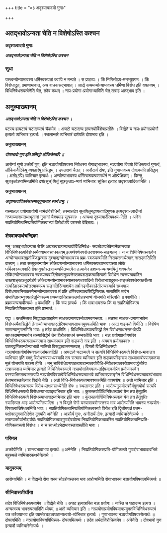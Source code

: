 +++
title = "०३ अदृश्यत्वादयो गुणाः"

+++


## अतद्भावोऽन्यता चेति न विशेषोऽस्ति कश्चन

**अदृश्यत्वादयो गुणाः**

***अतद्भावोऽन्यता चेति न विशेषोऽस्ति कश्चन***

### **सुधा**

यस्त्वन्योन्याभावस्य धर्मिस्वरूपतां क्वापि न मन्यते । स प्रष्टव्यः । किं निमित्तोऽय-मनभ्युपगमः । किं विरोधादुत, प्रमाणाभावात्, अथ बाधकसद्भावात् । आद्ये कथमन्योन्याभावस्य धर्मिणा विरोध इति वक्तव्यम् । विधिनिषेधरूपत्वेनेति चेत्, तदेव कथम् । नञः प्रयोगा-प्रयोगाभ्यामिति चेत् तत्राह अतद्भाव इति ।

## **अनुव्याख्यानम्**

***अतद्भावोऽन्यता चेति न विशेषोऽस्ति कश्चन ।***

पटस्य ह्यघटत्वं घटादन्यत्वं चैकमेव । अघटो घटादन्य इत्यनयोर्विशेषाप्रतीतेः । विद्येते च नञः प्रयोगाप्रयोगौ इत्यतो व्यभिचार इत्यर्थः । स्थलान्तरे व्यभिचारं दर्शयति दोषाभाव इति ।

**अनुव्याख्यानम्**

***दोषाभावो गुण इति प्रसिद्धो लौकिकेष्वपि ॥***

आरोग्यं गुणो ऽक्रौर्यं गुण; इति नञ्प्रयोगविषयस्य निषेधस्य रोगाद्यभावस्य, नञ्प्रयोगा विषयो विधिरूपत्वं गुणत्वं, लौकिकवैदिकेषु व्यवहारेषु प्रसिद्धम् । उपलक्षणं चैतत् । अनौदार्यं दोषः, इति गुणाभावस्य दोषत्वमपि प्रसिद्धम् । अतो(ऽपि) व्यभिचार इत्यर्थः । अन्योन्याभावस्य धर्मिस्वरूपत्वसमर्थनं न औत्प्रेक्षिकम् । किन्तु सूत्रकृतोऽप्यभिमतमिति दर्श(सूच)यितुं सूत्रकृताऽ-प्ययं व्यभिचारः सूचित इत्याह अदृश्यत्वादिकानिति ।

**अनुव्याख्यानम्**

***अदृश्यत्वादिकांस्तस्माद्गुणानाह स्वयं प्रभुः ।***

यस्मान्नञः प्रयोगाप्रयोगौ नाभेदविरोधिनौ, तस्मात्तदेव सूचयितुमदृश्यत्वादिगुणक इत्यदृश्य-त्वादीनां नञ्वाच्यानामतथाभूतानां गुणानां चैक्यमाह सूत्रकारः । अन्यथा दृश्यत्वादीत्यवक्ष्य-दिति । अनेन सप्रतियोगित्वनिष्प्रतियोगिकत्वाभ्यां विरोधोऽपि परास्तो वेदितव्यः ।

### **शेषवाक्यार्थचन्द्रिका**

ननु ‘अतद्भावोऽन्यता चे’ति अघटत्वघटान्यत्वयोर्विधिनिषेध- रूपत्वेऽप्यभेदेनानैकान्त्यान्न विधिनिषेधरूपविरोधस्यैक्याभावसाधकत्वम् इत्यर्थवर्णनपरोत्तरवाक्यम-सङ्गतम् । न च विधिनिषेधरूपत्वेन अन्योन्याभावतद्वतोर्विरुद्धत्वान्न दृश्याद्यन्योन्याभावस्य ब्रह्म-स्वरूपत्वमिति निराकरणार्थत्वान् नासङ्गतिरिति वाच्यम् । तथा सत्युक्तन्यायेन लोकेऽप्यन्योन्याभावस्य धर्मिस्वरूपत्वाभावापत्त्या लोके धर्मिस्वरूपत्ववादिनोक्तयुक्तेस्तत्रान्यथयितव्यत्वेन तन्न्यायेन ब्रह्मण्य-प्यन्यथयितुं शक्यत्वेन लोकेऽन्योन्याभावस्य स्वरूपत्ववादिनोक्तानुपपत्तेरशक्यशङ्कत्वादित्यतो विरोधेन स्वरूपत्ववादिन उक्तशङ्काऽनुदयेऽपि लोकेऽप्यन्योन्याभावस्यास्वरूपत्ववादिनो विरोधाभावादुक्त-शङ्कोपपत्तेरुक्तरीत्या तत्परिहारकतयोत्तरवाक्यस्य सङ्गतिरित्याशयेन तर्ह्यनङ्गीकारहेतोरन्यस्यापि सम्भवान्न विरोधमात्रनिराकरणेनान्योन्याभावस्य तं प्रति धर्मिस्वरूपत्वसिद्धिरित्यतः सत्यमिति भावेन संभावितानभ्युपगतहेतून्विकल्प्य प्रथमपक्षनिरासकतयोत्तरभाष्यं योजयति यस्त्विति ॥ क्वापीति । ब्रह्मण्यन्यत्रापीत्यर्थः ॥ कथमिति । किं रूप इत्यर्थः । किं भावाभावरूपः किं वा सप्रतियोगिकत्व निष्प्रतियोगिकत्वरूप इति प्रश्नार्थः ।

यद्वा । कथमित्यत्र सिद्धपदाध्याहारेण साधकप्रमाणप्रश्नोऽयमवगन्तव्यः । ततश्च साधक-प्रमाणाभावेन विरोधस्यैवासिद्धेर्न तेनान्योन्याभावतद्वतोरैक्याभावसाधनमुपपन्नमिति भावः । आद्यं शङ्कते विधीति । विशेषेण सामान्यानुमानमिति भावः ॥ तदेव कथमिति । विधिनिषेधरूपत्वसिद्धौ तेन विरोधसाधनसम्भवेऽपि साधकप्रमाणाभावेन तस्यासिद्धेर्न तेन विरोधसाधनं सम्भवतीति भावः । नञः प्रयोगाप्रयोगयोरेव विधिनिषेधरूपत्वसाधकत्वान्न साधकाभाव इति शङ्कते नञ इति । अयमत्र प्रयोगप्रकारः । घटतद्धर्मिकान्योन्याभावौ नाभिन्नौ विरुद्धत्वात्सम्मतवत् । विमतौ विधिनिषेधरूपौ नञ्प्रयोगाप्रयोगविषयवत्वात्संमतवदिति । अघटत्वे घटान्यत्वे च सत्यपि विधिनिषेधरूपत्वे विरोधा-भावात्तत्र व्यभिचार इति वक्तुं विरोधरूपसाध्यस्यापि तत्र सत्वान्न व्यभिचार इति शङ्कापरिहाराय साध्याभावोपपादकतया मूलं योजयति पटस्य हीति । ननु चाविरोधेऽप्यघटत्वघटान्यत्वयोर्विधि-निषेधरूपत्वस्यैवाभावाद्धेतोरेव तत्रागमनान्न व्यभिचार इत्यतो विधिनिषेधरूपत्वे नञ्प्रयोगाविषयत्व-तद्विषयत्वयोरेव प्रयोजकत्वेन परस्याभिमतत्वात्सत्यपि नञ्प्रयोगविषयत्वेविधिनिषेधरूपत्वाभावे व्यभिचारप्रसङ्गेन विधिनिषेधरूपत्वावश्यंभावान्न हेत्वभावस्तत्रेत्याह विद्येते चेति । अतो विधि-निषेधरूपत्वमावश्यकमिति वाक्यशेषः ॥ अतो व्यभिचार इति । विधिनिषेधरूपत्वस्य विरोध-लक्षणसाध्येनेति शेषः ॥ स्थलान्तर इति । आरोग्यगुणयोरक्रौर्यगुणयोर्वा सत्यपि विधिनिषेधरूपत्वे विरोधस्याभावाद्य्वभिचार इति भावः । कुतस्तयोर्विधिनिषेधरूपत्वं येन तत्र हेतुवृत्ति विधिनिषेधरूपत्वे विरोधस्याभावाद्य्वभिचार इति भावः । कुतस्तयोर्विधिनिषेधरूपत्वं येन तत्र हेतुवृत्तिः स्यादित्यत आह आरोग्यमित्यादिना । न विद्यते रोगो यस्यासावरोगस्तस्य भाव आरोग्यमिति भावस्य नञ्प्रयोग-विषयत्वान्निषेधत्वमिति भावः । सप्रतियोगिकत्वनिष्प्रतियोगिकत्वरूपो विरोध इति द्वितीयपक्षं प्रथम-पक्षोक्तदूषणातिदेशेन दूषयति अनेनेति । अक्रौर्यं गुणः, अनौदार्यं दोषः, इत्यादौ व्यभिचारेणेत्यर्थः । तत्राप्यक्रौर्यानौदार्ययोः सप्रतियोगिकत्वाद्गुणदोषयोश्च निष्प्रतियोगिकत्वादस्ति सप्रतियोगिकत्वनिष्प्रति-योगिकत्वरूपो विरोधः । न च साध्योऽभेदाभावस्तत्रास्तीति भावः ।

### **परिमल**

अक्रौर्यमिति । शान्त्यभावाभाव इत्यर्थः ॥ अनेनेति । निष्प्रतियोगिकसप्रति-योगिकरूपे गुणदोषाभावादावभिन्ने बहुस्थले व्यभिचारकथनेनेत्यर्थः ॥

### **यादुपत्यम्**

आरोग्यमिति । न विद्यन्ते रोगा यस्य सोऽरोगस्तस्य भाव आरोग्यमिति रोगाभावस्य नञ्प्रयोगविषयत्वमित्यर्थः ॥

### **श्रीनिवासतीर्थीया**

तदेव विधिनिषेधरूपत्वमेव ॥ विद्येते चेति । अघट इत्यत्रास्ति नञः प्रयोगः । नास्ति च घटादन्य इत्यत्र । अन्यत्वस्य भावरूपत्वादिति ध्येयम् ॥ अतो व्यभिचार इति । नञ्प्रयोगाप्रयोगविषयत्वप्रयुक्तविधिनिषेधरूपत्वं यत्र तत्रैक्याभाव इति व्याप्तेरघटत्वघटान्यत्वयो-र्व्यभिचार इत्यर्थः । गुणाभावस्य नञ्प्रयोगविषयस्येत्यर्थः ॥ दोषत्वमिति । नञ्प्रयोगाविषयविधिरूप- दोषत्वमित्यर्थः । तदेव अभेदाविरोधित्वमेव ॥ अनेनेति । दोषभावो गुण इत्यादौ व्यभिचारेणेत्यर्थः ।

